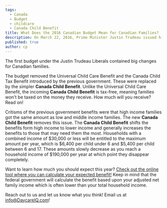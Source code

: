 ```yaml
---
tags:
  - Canada
  - Budget
  - childcare
  - Canada Child Benefit
title: What Does the 2016 Canadian Budget Mean for Canadian Families?
description: On March 22, 2016, Prime Minister Justin Trudeau issued his first federal budget.  We want to bring you the changes that matter to families, namely the changes to the Universal Child Care Benefit and the Canada Child Tax Benefit.
published: true
author: cp
---
```

The first budget under the Justin Trudeau Liberals contained big changes for Canadian families.  

The budget removed the Universal Child Care Benefit and the Canada Child Tax Benefit introduced by the previous government.  These were replaced by the simpler **Canada Child Benefit**.  Unlike the Universal Child Care Benefit, the incoming **Canada Child Benefit** is tax-free, meaning families won't be taxed on the money they receive.  How much will you receive?  Read on!

Critisms of the previous government benefits were that high income families got the same amount as low and middle income families.  The new **Canada Child Benefit** removes this issue.  The **Canada Child Benefit** shifts the benefits form high income to lower income and generally increases the benefits to those that may need them the most.  Households with a combined income of $30,000 or less will be entitled to the maximum amount per year, which is $6,400 per child under 6 and $5,400 per child between 6 and 17.  These amounts slowly decrease as you reach a household income of $190,000 per year at which point they disappear completely.    

Want to learn how much you should expect this year?  [Check out the online tool where you can calculate your expected benefit!](http://www.budget.gc.ca/2016/tool-outil/ccb-ace-en.html)  Keep in mind that the federal government will calculate the benefit based upon your adjusted net family income which is often lower than your total household income.

Reach out to us and let us know what you think!  Email us at [info@DaycareIQ.com](mailto:info@daycareiq.com)!

